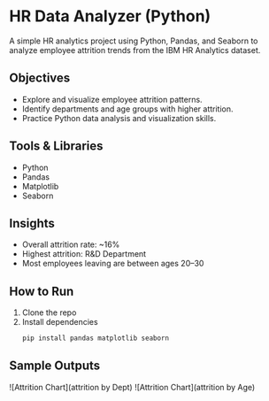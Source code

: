 # HR Data Analyzer (Python)

A simple HR analytics project using Python, Pandas, and Seaborn to analyze employee attrition trends from the IBM HR Analytics dataset.

## Objectives
- Explore and visualize employee attrition patterns.
- Identify departments and age groups with higher attrition.
- Practice Python data analysis and visualization skills.

## Tools & Libraries
- Python
- Pandas
- Matplotlib
- Seaborn

## Insights
- Overall attrition rate: ~16%
- Highest attrition: R&D Department
- Most employees leaving are between ages 20–30

## How to Run
1. Clone the repo  
2. Install dependencies  
   ```bash
   pip install pandas matplotlib seaborn

## Sample Outputs

![Attrition Chart](attrition by Dept)
![Attrition Chart](attrition by Age)
